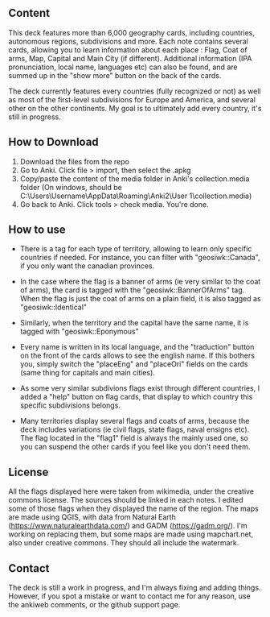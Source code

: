 ## Content

This deck features more than 6,000 geography cards, including countries, autonomous regions, subdivisions and more. 
Each note contains several cards, allowing you to learn information about each place : Flag, Coat of arms, Map, Capital and Main City (if different).
Additional information (IPA pronunciation, local name, languages etc) can also be found, and are summed up in the "show more" button on  the back of the cards.

The deck currently features every countries (fully recognized or not) as well as most of the first-level subdivisions for Europe and America, and several other on the other continents. My goal is to ultimately add every country, it's still in progress.


## How to Download

1) Download the files from the repo
2) Go to Anki. Click file > import, then select the .apkg
3) Copy/paste the content of the media folder in Anki's collection.media folder (On windows, should be C:\Users\Username\AppData\Roaming\Anki2\User 1\collection.media)
4) Go back to Anki. Click tools > check media. You're done.

## How to use

-	There is a tag for each type of territory, allowing to learn only specific countries if needed. For instance, you can filter with "geosiwk::Canada", if you only want the canadian provinces.

-	In the case where the flag is a banner of arms (ie very similar to the coat of arms), the card is tagged with the "geosiwk::BannerOfArms" tag. When the flag is just the coat of arms on a plain field, it is also tagged as "geosiwk::Identical"

-	Similarly, when the territory and the capital have the same name, it is tagged with "geosiwk::Eponymous" 

-	Every name is written in its local language, and  the "traduction" button on the front of the cards allows to see the english name. If this bothers you, simply switch the "placeEng" and "placeOri" fields on the cards (same thing for capitals and main cities).

-	As some very similar subdivions flags exist through different countries, I added a "help" button on flag cards, that display to which country this specific subdivisions belongs.

-	Many territories display several flags and coats of arms, because the deck includes variations (ie civil flags, state flags, naval ensigns etc). The flag located in the "flag1" field is always the mainly used one, so you can suspend the other cards if you feel like you don't need them.
  



## License

All the flags displayed here were taken from wikimedia, under the creative commons license. The sources should be linked in each notes. I edited some of those flags when they displayed the name of the region. 
The maps are made using QGIS, with data from Natural Earth (https://www.naturalearthdata.com/) and GADM (https://gadm.org/).
I'm working on replacing them, but some maps are made using mapchart.net, also under creative commons. They should all include the watermark.


## Contact

The deck is still a work in progress, and I'm always fixing and adding things. However, if you spot a mistake or want to contact me for any reason, use the ankiweb comments, or the github support page.



